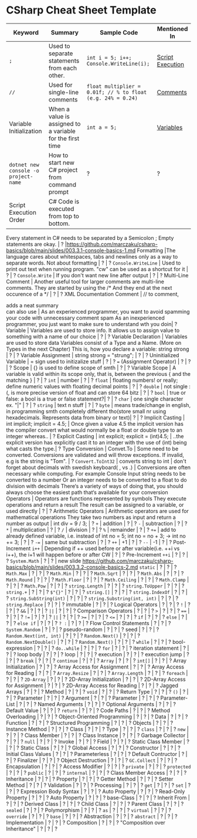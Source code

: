 # CSharp Cheat Sheet Template

Keyword |                  Summary                   | Sample Code | Mentioned In
------- | ------------------------------------------ | ------------ | ------------
`;`     | Used to separate statements from each other.| `int i = 5; i++; Console.WriteLine(i);` | [Script Execution](https://github.com/marczaku/csharp-basics/blob/main/slides/003.3.1-console-basics-1.md#0-script-execution)
`//`    | Used for single-line comments              | `float multiplier = 0.01f; // % to float (e.g. 24% = 0.24)` | [Comments](https://github.com/marczaku/csharp-basics/blob/main/slides/003.3.1-console-basics-1.md#single-line-comments)
Variable Initialization | When a value is assigned to a variable for the first time | `int a = 5;` | [Variables](https://github.com/marczaku/csharp-basics/blob/main/slides/003.3.1-console-basics-1.md#variable-initialization)
`dotnet new console -o project-name` | How to start new C# project from command prompt | ? | ?
Script Execution Order | C# Code is executed from top to bottom.
Every statement in C# needs to be separated by a Semicolon ;
Empty statements are okay. | ? |https://github.com/marczaku/csharp-basics/blob/main/slides/003.3.1-console-basics-1.md
Formatting |The language cares about whitespaces, tabs and newlines only as a way to separate words. Not about formatting | ? | ?
`Console.WriteLine` | Used to print out text when running program. "cw" can be used as a shortcut for it | ? | ?
`Console.Write` | If you don't want new line after output | ? | ?
Multi-Line Comment | Another useful tool for larger comments are multi-line comments.
They are started by using the /*
And they end at the next occurence of a */ | ? | ?
XML Documentation Comment | // to comment, <summary>adds a neat summary</summary> can also use <param></param>| As an experienced programmer, you want to avoid spamming your code with unnecessary comment spam
As an inexperienced programmer, you just want to make sure to understand wth you doin| ?
Variable | Variables are used to store info. It allows us to assign value to something with a name of our choice | ? | ?
Variable Declaration | Variables are used to store data
Variables consist of a Type and a Name. (More on Types in the next Chapter)
This is, how you declare a variable: string strong | ? | ?
Variable Assignment | string strong = "strung"; | ? | ?
Uninitialized Variable | = sign used to initizalize stuff | ? | ?
`=` (Assignment Operator) | ? | ? | ?
Scope | {} is used to define scope of smth | ? | ?
Variable Scope | A variable is valid within its scope only, that is, between the previous { and the matching } | ? | ?
`int` | number | ? | ?
`float` | floating numbers! or really;  define numeric values with floating decimal points | ? | ?
`double` | not single :(, is more precise version of float and can store 64 bitz | ? | ?
`bool` | true or false: a bool is a true or false statement?| ? | ?
`char` | one single character ex. "|" | ? | ?
`string` | text n stuff | ? | ?
`byte` | means trade/change in english, in programming smth completely different tho(store small nr using hexadecimals. Represents data from binary or text)| ? | ?
Implicit Casting | int implicit;
implicit = 4.5; | Once given a value 4.5 the implicit version has the compiler convert what would normally be a float or double type to an integer whereas..  | ?
Explicit Casting | int explicit;
explicit = (int)4.5; | ..the explicit version has explicitly cast it to an integer with the use of (int) being what casts the type.| ?
Type Conversion | Convet.To |  Some need to be converted. Conversions are validated and will throw exceptions. If invalid, e.g is the string is "Tom". | ?
`Convert.ToInt32` | converts string to int | don't forget about decimals with swedish keyboard( 
, vs .) | Conversions are often necessary while computing.
For example Console Input string needs to be converted to a number
Or an integer needs to be converted to a float to do division with decimals
There‘s a variety of ways of doing that, you should always choose the easiest path that‘s available for your conversion
Operators | Operators are functions represented by symbols
They execute operations and return a result
The result can be assigned to a variable, or used directly | ? | ?
Arithmetic Operators | Arithmetic operators are used for mathematical operations
They take two numbers as input and return a number as output | int div = 9 / 3; | ?
`+` | addition | ? | ?
`-` | subtraction | ? | ?
`*` | multiplication | ? | ?
`/` | division | ? | ?
`%` | remainder | ? | ?
`+=` | add to already defined variable, i.e. instead of int no = 5; int no = no + 3; -> int no += 3; | ? | ?
`-=` | same but subtraction | ? | ?
`++` | +1 | ? | ?
`--` | -1 | ? | ?
Post-Increment `i++` | Depending if ++ used before or after variable(i.e. ++i vs i++), the i+1 will happen before or after CW | ? | ?
Pre-Increment `++i` | ? | ? | ?
`System.Math` | ? | ? | new slide https://github.com/marczaku/csharp-basics/blob/main/slides/003.3.2-console-basics-2.md
`static` | ? | ? | ?
`Math.Max` | ? | ? | ?
`Math.Min` | ? | ? | ?
`Math.Sqrt` | ? | ? | ?
`Math.Abs` | ? | ? | ?
`Math.Round` | ? | ? | ?
`Math.Floor` | ? | ? | ?
`Math.Ceiling` | ? | ? | ?
`Math.Clamp` | ? | ? | ?
`Math.Pow` | ? | ? | ?
`string.Length` | ? | ? | ?
`string.ToUpper` | ? | ? | ?
`string.+` | ? | ? | ?
`$"{}"` | ? | ? | ?
`string.[]` | ? | ? | ?
`string.IndexOf` | ? | ? | ?
`string.SubString(int)` | ? | ? | ?
`string.Substring(int, int)` | ? | ? | ?
`string.Replace` | ? | ? | ?
immutable | ? | ? | ?
Logical Operators | ? | ? | ?
`!` | ? | ? | ?
`&&` | ? | ? | ?
`||` | ? | ? | ?
Comparison Operators | ? | ? | ?
`>` | ? | ? | ?
`==` | ? | ? | ?
`!=` | ? | ? | ?
`||` | ? | ? | ?
`>=` | ? | ? | ?
`<=` | ? | ? | ?
`if` | ? | ? | ?
`else` | ? | ? | ?
`else if` | ? | ? | ?
`? :` | ? | ? | ?
Flow Control Statements | ? | ? | ?
`System.Random` | ? | ? | ?
pseudo-random | ? | ? | ?
seed | ? | ? | ?
`Random.Next(int, int)` | ? | ? | ?
`Random.Next()` | ? | ? | ?
`Random.NextDouble()` | ? | ? | ?
`Random.Next()` | ? | ? | ?
`while` | ? | ? | ?
bool-expression | ? | ? | ?
`do..while` | ? | ? | ?
`for` | ? | ? | ?
iteration statement | ? | ? | ?
loop body | ? | ? | ?
loop | ? | ? | ?
execution | ? | ? | ?
execution jump | ? | ? | ?
`break` | ? | ? | ?
`continue` | ? | ? | ?
`Array` | ? | ? | ?
`int[]` | ? | ? | ?
Array Initialization | ? | ? | ?
Array Access for Assignment | ? | ? | ?
Array Access for Reading | ? | ? | ?
`Array.Resize` | ? | ? | ?
`Array.Length` | ? | ? | ?
`foreach` | ? | ? | ?
`2D-Array` | ? | ? | ?
2D-Array Initialization | ? | ? | ?
2D-Array Access for Assignment | ? | ? | ?
2D-Array Access for Reading | ? | ? | ?
Jagged Arrays | ? | ? | ?
Method | ? | ? | ?
`void` | ? | ? | ?
Return Type | ? | ? | ?
`()` | ? | ? | ?
Parameter | ? | ? | ?
Argument | ? | ? | ?
Parameter | ? | ? | ?
Parameter-List | ? | ? | ?
Named Arguments | ? | ? | ?
Optional Arguments | ? | ? | ?
Default Value | ? | ? | ?
`return` | ? | ? | ?
Code Paths | ? | ? | ?
Method Overloading | ? | ? | ?
Object-Oriented Programming | ? | ? | ?
Data | ? | ? | ?
Function | ? | ? | ?
Structured Programming | ? | ? | ?
Objects | ? | ? | ?
Instance Method | ? | ? | ?
Class | ? | ? | ?
Type | ? | ? | ?
`class` | ? | ? | ?
`new` | ? | ? | ?
Class Member | ? | ? | ?
Class Instance | ? | ? | ?
Garbage Collector | ? | ? | ?
`null` | ? | ? | ?
Invoke | ? | ? | ?
Field | ? | ? | ?
Static Class Member | ? | ? | ?
Static Class | ? | ? | ?
Global Access | ? | ? | ?
Constructor | ? | ? | ?
Initial Class Values | ? | ? | ?
Parameterless | ? | ? | ?
Default Contructor | ? | ? | ?
Finalizer | ? | ? | ?
Object Destruction | ? | ? | ?
`GC.Collect` | ? | ? | ?
Encapsulation | ? | ? | ?
Access Modifier | ? | ? | ?
`private` | ? | ? | ?
`protected` | ? | ? | ?
`public` | ? | ? | ?
`internal` | ? | ? | ?
Class Member Access | ? | ? | ?
Inheritance | ? | ? | ?
Property | ? | ? | ?
Getter Method | ? | ? | ?
Setter Method | ? | ? | ?
Validation | ? | ? | ?
Processing | ? | ? | ?
`get` | ? | ? | ?
`set` | ? | ? | ?
Expression Body Syntax | ? | ? | ?
Auto Property | ? | ? | ?
Read-Only Property | ? | ? | ?
Auto Property | ? | ? | ?
base-Class | ? | ? | ?
Inherit From | ? | ? | ?
Derived Class | ? | ? | ?
Child Class | ? | ? | ?
Parent Class | ? | ? | ?
`sealed` | ? | ? | ?
Polymorphism | ? | ? | ?
`as` | ? | ? | ?
`virtual` | ? | ? | ?
`override` | ? | ? | ?
`base` | ? | ? | ?
Abstraction | ? | ? | ?
`abstract` | ? | ? | ?
Implementation | ? | ? | ?
Composition | ? | ? | ?
"Composition over Inheritance" | ? | ? | ?
